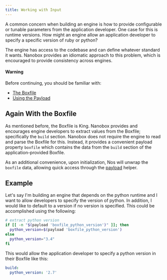 ```yaml
---
title: Working with Input
---
```


A common concern when building an engine is how to provide configurable or tunable parameters from the application developer. One case for this is runtime versions. How might an engine allow an application developer to specify a specific version of ruby or python?

The engine has access to the codebase and can define whatever standard it wants. Nanobox provides an idiomatic approach to this problem, which is encouraged to provide consistency across engines.

#### Warning

Before continuing, you should be familiar with:

- [The Boxfile](/boxfile)
- [Using the Payload](/engines/common-tasks/using-the-payload)

## Again With the Boxfile

As mentioned before, the Boxfile is King. Nanobox provides and encourages engine developers to extract values from the Boxfile; specifically the `build` section. Nanobox does not require the engine to read and parse the Boxfile for this. Instead, it provides a convenient payload property `boxfile` which contains the data from the `build` section of the application-provided Boxfile.

As an additional convenience, upon initialization, Nos will unwrap the `boxfile` data, allowing quick access through the [payload](/engines/common-tasks/using-the-payload/#data-access) helper.

## Example

Let's say I'm building an engine that depends on the python runtime and I want to allow developers to specify the version of python. In addition, I would like to default to a version if no version is specified. This could be accomplished using the following:

```bash
# extract python version
if [[ -n "$(payload 'boxfile_python_version')" ]]; then
  python_version=$(payload 'boxfile_python_version')
else
  python_version="3.4"
fi
```

This would allow the application developer to specify a python version in their Boxfile like this:

```yaml
build:
  python_version: '2.7'
```

